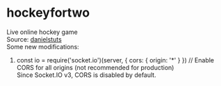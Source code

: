 # hockeyfortwo  
Live online hockey game  
Source: [danielstuts](https://www.youtube.com/watch?v=PXBy6pB4mTU&list=PLo6lBZn6hgcZ4-xQFjDPfWnONyq9vFnh9&index=1)  
Some new modifications:
1. const io = require('socket.io')(server, { cors: { origin: '*' } }) // Enable CORS for all origins (not recommended for production)  
Since Socket.IO v3, CORS is disabled by default.
